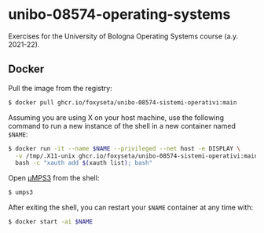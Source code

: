 # unibo-08574-operating-systems
Exercises for the University of Bologna Operating Systems course (a.y. 2021-22).

## Docker
Pull the image from the registry:
```bash
$ docker pull ghcr.io/foxyseta/unibo-08574-sistemi-operativi:main
```
Assuming you are using X on your host machine, use the following command to run
a new instance of the shell in a new container named `$NAME`:
```bash
$ docker run -it --name $NAME --privileged --net host -e DISPLAY \
  -v /tmp/.X11-unix ghcr.io/foxyseta/unibo-08574-sistemi-operativi:main \
  bash -c "xauth add $(xauth list); bash"
```
Open [µMPS3](https://github.com/virtualsquare/umps3) from the shell:
```bash
$ umps3
```
After exiting the shell, you can restart your `$NAME` container at any time
with:
```bash
$ docker start -ai $NAME
```
